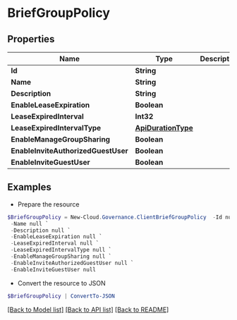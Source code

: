 # BriefGroupPolicy
## Properties

Name | Type | Description | Notes
------------ | ------------- | ------------- | -------------
**Id** | **String** |  | [optional] 
**Name** | **String** |  | [optional] 
**Description** | **String** |  | [optional] 
**EnableLeaseExpiration** | **Boolean** |  | [optional] 
**LeaseExpiredInterval** | **Int32** |  | [optional] 
**LeaseExpiredIntervalType** | [**ApiDurationType**](ApiDurationType.md) |  | [optional] 
**EnableManageGroupSharing** | **Boolean** |  | [optional] 
**EnableInviteAuthorizedGuestUser** | **Boolean** |  | [optional] 
**EnableInviteGuestUser** | **Boolean** |  | [optional] 

## Examples

- Prepare the resource
```powershell
$BriefGroupPolicy = New-Cloud.Governance.ClientBriefGroupPolicy  -Id null `
 -Name null `
 -Description null `
 -EnableLeaseExpiration null `
 -LeaseExpiredInterval null `
 -LeaseExpiredIntervalType null `
 -EnableManageGroupSharing null `
 -EnableInviteAuthorizedGuestUser null `
 -EnableInviteGuestUser null
```

- Convert the resource to JSON
```powershell
$BriefGroupPolicy | ConvertTo-JSON
```

[[Back to Model list]](../README.md#documentation-for-models) [[Back to API list]](../README.md#documentation-for-api-endpoints) [[Back to README]](../README.md)

